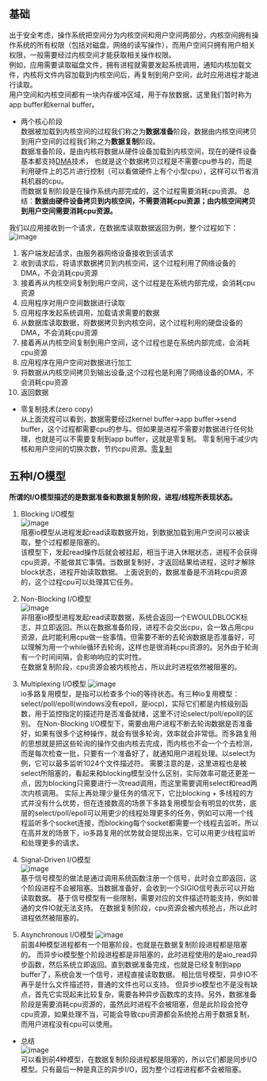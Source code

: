 ## 基础   
出于安全考虑，操作系统把空间分为内核空间和用户空间两部分，内核空间拥有操作系统的所有权限（包括对磁盘，网络的读写操作），而用户空间只拥有用户相关权限，一般需要经过内核空间才能获取相关操作权限。    
例如，应用需要读取磁盘文件，拥有进程就需要发起系统调用，通知内核加载文件，内核将文件内容加载到内核空间后，再复制到用户空间，此时应用进程才能进行读取。  
用户空间和内核空间都有一块内存缓冲区域，用于存放数据，这里我们暂时称为app buffer和kernal buffer。

- 两个核心阶段  
数据被加载到内核空间的过程我们称之为**数据准备**阶段，数据由内核空间拷贝到用户空间的过程我们称之为**数据复制**阶段。    
数据准备阶段，是由内核将数据从硬件设备加载到内核空间，现在的硬件设备基本都支持[DMA](https://baike.baidu.com/item/DMA/2385376?fr=aladdin)技术，
也就是这个数据拷贝过程是不需要cpu参与的，而是利用硬件上的芯片进行控制（可以看做硬件上有个小型cpu），这样可以节省消耗机器的cpu。  
而数据复制阶段是在操作系统内部完成的，这个过程需要消耗cpu资源。
总结：**数据由硬件设备拷贝到内核空间，不需要消耗cpu资源；由内核空间拷贝到用户空间需要消耗cpu资源。**

我们以应用接收到一个请求，在数据库读取数据返回为例，整个过程如下：  
![image]()  
1. 客户端发起请求，由服务器网络设备接收到该请求  
2. 收到请求后，将请求数据拷贝到内核空间，这个过程利用了网络设备的DMA，不会消耗cpu资源
3. 接着再从内核空间复制到用户空间，这个过程是在系统内部完成，会消耗cpu资源  
4. 应用程序对用户空间数据进行读取
5. 应用程序发起系统调用，加载请求需要的数据 
6. 从数据库读取数据，将数据拷贝到内核空间，这个过程利用的硬盘设备的DMA，不会消耗cpu资源  
7. 接着再从内核空间复制到用户空间，这个过程也是在系统内部完成，会消耗cpu资源
8. 应用程序在用户空间对数据进行加工  
9. 将数据从内核空间拷贝到输出设备,这个过程也是利用了网络设备的DMA，不会消耗cpu资源
10. 返回数据  

- 零复制技术(zero copy)  
从上面流程可以看到，数据需要经过kernel buffer->app buffer->send buffer，这个过程都需要cpu的参与。但如果是进程不需要对数据进行任何处理，也就是可以不需要复制到app buffer，这就是零复制。
零复制用于减少内核和用户空间的切换次数，节约cpu资源。[零复制](https://baike.baidu.com/item/%E9%9B%B6%E5%A4%8D%E5%88%B6/22742547?fr=aladdin) 


## 五种I/O模型   
**所谓的I/O模型描述的是数据准备和数据复制阶段，进程/线程所表现状态。**  

1. Blocking I/O模型   
![image]()   
阻塞io模型从进程发起read读取数据开始，到数据加载到用户空间可以被读取，整个过程都是阻塞的。  
该模型下，发起read操作后就会被挂起，相当于进入休眠状态，进程不会获得cpu资源，不能做其它事情。当数据复制好，才返回结果给进程，这时才解除block状态，进程开始读取数据。
上面说到的，数据准备是不消耗cpu资源的，这个过程cpu可以处理其它任务。

2. Non-Blocking I/O模型   
![image]()   
非阻塞io模型进程发起read读取数据，系统会返回一个EWOULDBLOCK标志，并立即返回。所以在数据准备阶段，进程不会交出cpu，会一致占用cpu资源，此时能利用cpu做一些事情。但需要不断的去轮询数据是否准备好，可以理解为用一个while循环去轮询，这样也是很消耗cpu资源的。另外由于轮询有一个时间间隔，会影响响应的实时性。  
在数据复制阶段，cpu资源会被内核抢占，所以此时进程依然被阻塞的。

3. Multiplexing I/O模型
![image]()  
io多路复用模型，是指可以检查多个io的等待状态。有三种io复用模型：select/poll/epoll(windows没有epoll，是iocp)，实际它们都是内核级别函数，用于监控指定的描述符是否准备就绪，这里不讨论select/poll/epoll的区别。
在Non-Blocking I/O模型下，需要由用户进程不断去轮询数据是否准备好，如果有很多个这种操作，就会有很多轮询，效率就会非常低。而多路复用的思想就是把这些轮询的操作交由内核去完成，而内核也不会一个个去检测，而是每次检查一批，只要有一个准备好了，就通知用户进程处理。以select为例，它可以最多监听1024个文件描述符。
需要注意的是，这里进程也是被select所阻塞的，看起来和blocking模型没什么区别，实际效率可能还更差一点，因为blocking只需要进行一次read调用，而这里需要调用select和read两次内核调用。
实际上再处理少量任务的情况下，它比blocking + 多线程的方式并没有什么优势，但在连接数高的场景下多路复用模型会有明显的优势，底层的select/poll/epoll可以用更少的线程处理更多的任务，例如可以用一个线程监听多个socket连接，而blocking每个socket都需要一个线程去监听。所以在高并发的场景下，io多路复用的优势就会提现出来，它可以用更少线程监听和处理更多的请求。

4. Signal-Driven I/O模型  
![image]()  
基于信号模型的做法是通过调用系统函数注册一个信号，此时会立即返回，这个阶段进程不会被阻塞。当数据准备好，会收到一个SIGIO信号表示可以开始读取数据。
基于信号模型有一些限制，需要对应的文件描述符能支持，例如普通的文件IO就无法支持。
在数据复制阶段，cpu资源会被内核抢占，所以此时进程依然被阻塞的。

5. Asynchronous I/O模型
![image]()  
前面4种模型进程都有一个阻塞阶段，也就是在数据复制阶段进程都是阻塞的。
而异步io模型整个阶段进程都是非阻塞的，此时进程使用的是aio_read异步函数，然后系统立即返回。直到数据准备完成，也就是已经复制到app buffer了，系统会发一个信号，进程直接读取数据。
相比信号模型，异步IO不再乎是什么文件描述符，普通的文件也可以支持。
但异步io模型也不是没有缺点，首先它实现起来比较复杂，需要各种异步函数库的支持。另外，数据准备阶段是需要消耗cpu资源的，虽然此时进程不会被阻塞，但是此阶段会抢夺cpu资源，如果处理不当，可能会导致cpu资源都会系统抢占用于数据复制，而用户进程没有cpu可以使用。 

- 总结  
![image]()  
可以看到前4种模型，在数据复制阶段进程都是阻塞的，所以它们都是同步I/O模型。只有最后一种是真正的异步I/O，因为整个过程进程都不会被阻塞。






























